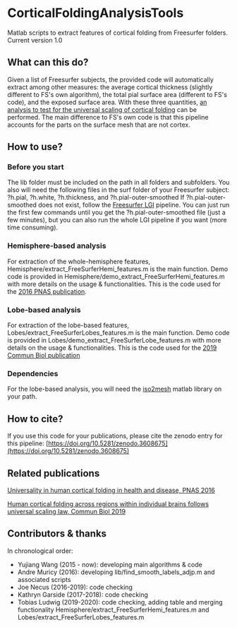 # CorticalFoldingAnalysisTools
Matlab scripts to extract features of cortical folding from Freesurfer folders. Current version 1.0

## What can this do?

Given a list of Freesurfer subjects, the provided code will automatically extract among other measures: the average cortical thickness (slightly different to FS's own algorithm), the total pial surface area (different to FS's code), and the exposed surface area. With these three quantities, [an analysis to test for the universal scaling of cortical folding](https://doi.org/10.1073/pnas.1610175113) can be performed. The main difference to FS's own code is that this pipeline accounts for the parts on the surface mesh that are not cortex.




## How to use?


### Before you start
The lib folder must be included on the path in all folders and subfolders.
You also will need the following files in the surf folder of your Freesurfer subject:
?h.pial, ?h.white, ?h.thickness, and ?h.pial-outer-smoothed
If ?h.pial-outer-smoothed does not exist, follow the [Freesurfer LGI](https://surfer.nmr.mgh.harvard.edu/fswiki/LGI) pipeline. You can just run the first few commands until you get the ?h.pial-outer-smoothed file (just a few minutes), but you can also run the whole LGI pipeline if you want (more time consuming).


### Hemisphere-based analysis 
For extraction of the whole-hemisphere features, Hemisphere/extract_FreeSurferHemi_features.m is the main function. Demo code is provided in Hemisphere/demo_extract_FreeSurferHemi_features.m with more details on the usage & functionalities.
This is the code used for the [2016 PNAS publication](https://doi.org/10.1073/pnas.1610175113).

### Lobe-based analysis
For extraction of the lobe-based features, Lobes/extract_FreeSurferLobes_features.m is the main function. Demo code is provided in Lobes/demo_extract_FreeSurferLobe_features.m with more details on the usage & functionalities.
This is the code used for the [2019 Commun Biol publication](https://www.nature.com/articles/s42003-019-0421-7)

### Dependencies
For the lobe-based analysis, you will need the [iso2mesh](http://iso2mesh.sourceforge.net) matlab library on your path.


## How to cite?

If you use this code for your publications, please cite the zenodo entry for this pipeline: [https://doi.org/10.5281/zenodo.3608675](https://doi.org/10.5281/zenodo.3608675)


## Related publications

[Universality in human cortical folding in health and disease, PNAS 2016](https://doi.org/10.1073/pnas.1610175113)

[Human cortical folding across regions within individual brains follows universal scaling law, Commun Biol 2019](https://www.nature.com/articles/s42003-019-0421-7)


## Contributors & thanks

In chronological order:
* Yujiang Wang (2015 - now): developing main algorithms & code
* Andre Muricy (2016): developing lib/find_smooth_labels_adjp.m and associated scripts
* Joe Necus (2016-2019): code checking
* Kathryn Garside (2017-2018): code checking
* Tobias Ludwig (2019-2020): code checking, adding table and merging functionality Hemisphere/extract_FreeSurferHemi_features.m and Lobes/extract_FreeSurferLobes_features.m
